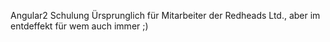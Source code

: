 Angular2 Schulung
Ürsprunglich für Mitarbeiter der Redheads Ltd., aber im entdeffekt für wem auch immer ;)
